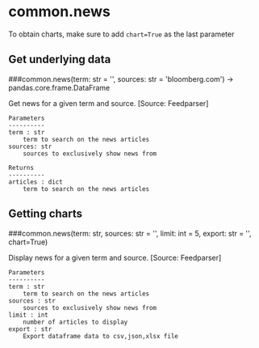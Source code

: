 # common.news

To obtain charts, make sure to add `chart=True` as the last parameter

## Get underlying data 
###common.news(term: str = '', sources: str = 'bloomberg.com') -> pandas.core.frame.DataFrame

Get news for a given term and source. [Source: Feedparser]

    Parameters
    ----------
    term : str
        term to search on the news articles
    sources: str
        sources to exclusively show news from

    Returns
    ----------
    articles : dict
        term to search on the news articles

## Getting charts 
###common.news(term: str, sources: str = '', limit: int = 5, export: str = '', chart=True)

Display news for a given term and source. [Source: Feedparser]

    Parameters
    ----------
    term : str
        term to search on the news articles
    sources : str
        sources to exclusively show news from
    limit : int
        number of articles to display
    export : str
        Export dataframe data to csv,json,xlsx file
